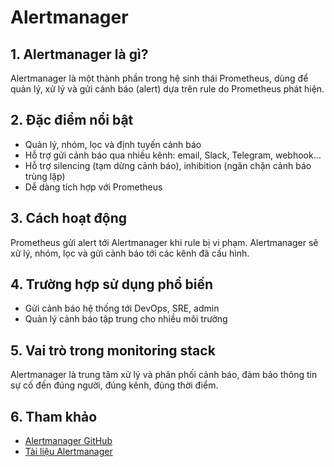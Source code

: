 # Alertmanager

## 1. Alertmanager là gì?
Alertmanager là một thành phần trong hệ sinh thái Prometheus, dùng để quản lý, xử lý và gửi cảnh báo (alert) dựa trên rule do Prometheus phát hiện.

## 2. Đặc điểm nổi bật
- Quản lý, nhóm, lọc và định tuyến cảnh báo
- Hỗ trợ gửi cảnh báo qua nhiều kênh: email, Slack, Telegram, webhook...
- Hỗ trợ silencing (tạm dừng cảnh báo), inhibition (ngăn chặn cảnh báo trùng lặp)
- Dễ dàng tích hợp với Prometheus

## 3. Cách hoạt động
Prometheus gửi alert tới Alertmanager khi rule bị vi phạm. Alertmanager sẽ xử lý, nhóm, lọc và gửi cảnh báo tới các kênh đã cấu hình.

## 4. Trường hợp sử dụng phổ biến
- Gửi cảnh báo hệ thống tới DevOps, SRE, admin
- Quản lý cảnh báo tập trung cho nhiều môi trường

## 5. Vai trò trong monitoring stack
Alertmanager là trung tâm xử lý và phân phối cảnh báo, đảm bảo thông tin sự cố đến đúng người, đúng kênh, đúng thời điểm.

## 6. Tham khảo
- [Alertmanager GitHub](https://github.com/prometheus/alertmanager)
- [Tài liệu Alertmanager](https://prometheus.io/docs/alerting/latest/alertmanager/) 